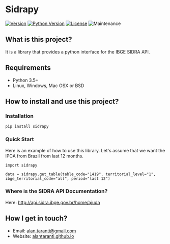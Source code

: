 # Sidrapy

[![Version](https://img.shields.io/pypi/v/sidrapy.svg?style=flat)](https://pypi.python.org/pypi/sidrapy)
[![Python Version](https://img.shields.io/pypi/pyversions/sidrapy?style=flat)](https://pypi.python.org/pypi/sidrapy)
[![License](https://img.shields.io/github/license/AlanTaranti/Sidrapy)](LICENSE)
![Maintenance](https://img.shields.io/maintenance/yes/2020)

## What is this project?

It is a library that provides a python interface for the IBGE SIDRA API.


## Requirements

- Python 3.5+
- Linux, Windows, Mac OSX or BSD

## How to install and use this project? 

### Installation
    
    pip install sidrapy
    
### Quick Start

Here is an example of how to use this library.
Let's assume that we want the IPCA from Brazil from last 12 months.


    import sidrapy
    
    data = sidrapy.get_table(table_code="1419", territorial_level="1", ibge_territorial_code="all", period="last 12")


### Where is the SIDRA API Documentation?
Here: http://api.sidra.ibge.gov.br/home/ajuda

## How I get in touch?
* Email: [alan.taranti@gmail.com](mailto:alan.taranti@gmail.com)
* Website: <a href="http://alantaranti.github.io" target="_blank">alantaranti.github.io</a>
